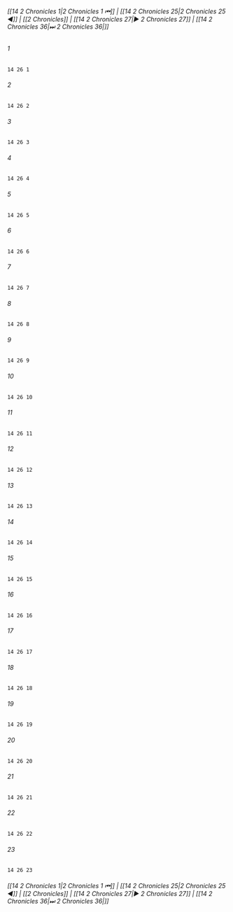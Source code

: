 
###### [[14 2 Chronicles 1|2 Chronicles 1 ⏮]] | [[14 2 Chronicles 25|2 Chronicles 25 ◀]] | [[2 Chronicles]] | [[14 2 Chronicles 27|▶ 2 Chronicles 27]] | [[14 2 Chronicles 36|⏭ 2 Chronicles 36|]]

###### 1
``` verse
14 26 1 
```
###### 2
``` verse
14 26 2 
```
###### 3
``` verse
14 26 3 
```
###### 4
``` verse
14 26 4 
```
###### 5
``` verse
14 26 5 
```
###### 6
``` verse
14 26 6 
```
###### 7
``` verse
14 26 7 
```
###### 8
``` verse
14 26 8 
```
###### 9
``` verse
14 26 9 
```
###### 10
``` verse
14 26 10 
```
###### 11
``` verse
14 26 11 
```
###### 12
``` verse
14 26 12 
```
###### 13
``` verse
14 26 13 
```
###### 14
``` verse
14 26 14 
```
###### 15
``` verse
14 26 15 
```
###### 16
``` verse
14 26 16 
```
###### 17
``` verse
14 26 17 
```
###### 18
``` verse
14 26 18 
```
###### 19
``` verse
14 26 19 
```
###### 20
``` verse
14 26 20 
```
###### 21
``` verse
14 26 21 
```
###### 22
``` verse
14 26 22 
```
###### 23
``` verse
14 26 23 
```

###### [[14 2 Chronicles 1|2 Chronicles 1 ⏮]] | [[14 2 Chronicles 25|2 Chronicles 25 ◀]] | [[2 Chronicles]] | [[14 2 Chronicles 27|▶ 2 Chronicles 27]] | [[14 2 Chronicles 36|⏭ 2 Chronicles 36|]]

